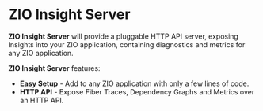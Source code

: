 # ZIO Insight Server

**ZIO Insight Server** will provide a pluggable HTTP API server, exposing Insights
into your ZIO application, containing diagnostics and metrics for any ZIO application.

**ZIO Insight Server** features:

* **Easy Setup** - Add to any ZIO application with only a few lines of code.
* **HTTP API** - Expose Fiber Traces, Dependency Graphs and Metrics over an HTTP API.

